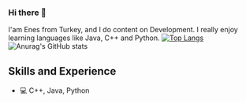 ### Hi there 👋

I'am Enes from Turkey, and I do content on Development. I really enjoy learning languages like Java, C++ and Python.
[![Top Langs](https://github-readme-stats.vercel.app/api/top-langs/?username=Reines5&layout=compact)](https://github.com/anuraghazra/github-readme-stats)
![Anurag's GitHub stats](https://github-readme-stats.vercel.app/api?username=Reines5&theme=dark&show_icons=true)

## Skills and Experience
* 💻 C++, Java, Python
